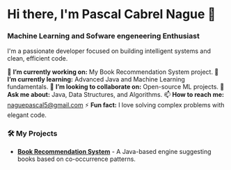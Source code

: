 # Hi there, I'm Pascal Cabrel Nague 👋

### Machine Learning and Sofware engeneering Enthusiast 

I'm a passionate developer focused on building intelligent systems and clean, efficient code.

🔭 **I’m currently working on:** My Book Recommendation System project.
🌱 **I’m currently learning:** Advanced Java and Machine Learning fundamentals.
👯 **I’m looking to collaborate on:** Open-source ML projects.
💬 **Ask me about:** Java, Data Structures, and Algorithms.
📫 **How to reach me:** [naguepascal5@gmail.com](mailto:naguepascal5@gmail.com)
⚡ **Fun fact:** I love solving complex problems with elegant code.

### 🛠️ My Projects

- **[Book Recommendation System](https://github.com/NPCabrel/book-recommender)** - A Java-based engine suggesting books based on co-occurrence patterns.
